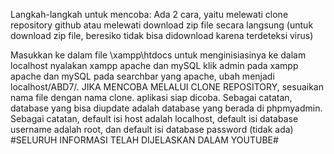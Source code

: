 Langkah-langkah untuk mencoba: Ada 2 cara, yaitu melewati clone repository github atau melewati download zip file secara langsung (untuk download zip file, beresiko tidak bisa didownload karena terdeteksi virus)

Masukkan ke dalam file \xampp\htdocs untuk menginisiasinya ke dalam localhost
nyalakan xampp apache dan mySQL
klik admin pada xampp apache dan mySQL
pada searchbar yang apache, ubah menjadi localhost/ABD7/. JIKA MENCOBA MELALUI CLONE REPOSITORY, sesuaikan nama file dengan nama clone.
aplikasi siap dicoba.
Sebagai catatan, database yang bisa diupdate adalah database yang berada di phpmyadmin.
Sebagai catatan, default isi host adalah localhost, default isi database username adalah root, dan default isi database password (tidak ada)
#SELURUH INFORMASI TELAH DIJELASKAN DALAM YOUTUBE#
